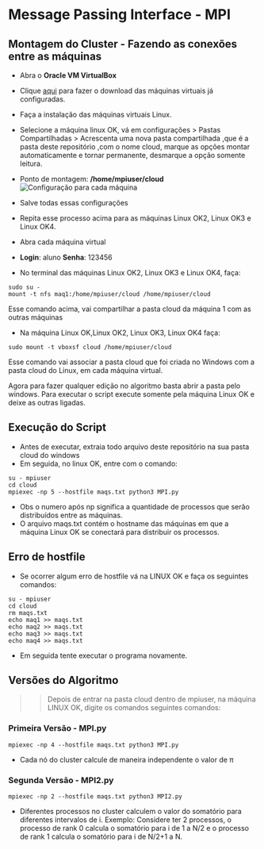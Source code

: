 # Message Passing Interface - MPI

## Montagem do Cluster - Fazendo as conexões entre as máquinas

* Abra o **Oracle VM VirtualBox**
* Clique [aqui](https://drive.google.com/file/d/1Ls0aK9VIoZbdWka1UbynlR1Z9GjzfwRQ/view?usp=sharing) para fazer o download das máquinas virtuais já configuradas.
* Faça a instalação das máquinas virtuais Linux.
* Selecione a máquina linux OK, vá em configurações > Pastas Compartilhadas > Acrescenta uma nova pasta compartilhada ,que é a pasta deste repositório ,com o nome cloud, marque as opções montar automaticamente e tornar permanente, desmarque a opção somente leitura.
* Ponto de montagem: **/home/mpiuser/cloud**
![Configuração para cada máquina](https://imgur.com/LsxTEsO.png)
* Salve todas essas configurações
* Repita esse processo acima para as máquinas Linux OK2, Linux OK3 e Linux OK4.
* Abra cada máquina virtual
* **Login**: aluno **Senha**: 123456 


* No terminal das máquinas Linux OK2, Linux OK3 e Linux OK4, faça:
```shell
sudo su - 
mount -t nfs maq1:/home/mpiuser/cloud /home/mpiuser/cloud
```
Esse comando acima, vai compartilhar a pasta cloud da máquina 1 com as outras máquinas 

* Na máquina Linux OK,Linux OK2, Linux OK3, Linux OK4 faça:
```shell
sudo mount -t vboxsf cloud /home/mpiuser/cloud 
```
Esse comando vai associar a pasta cloud que foi criada no Windows com a pasta cloud do Linux, em cada máquina virtual.

Agora para fazer qualquer edição no algoritmo basta abrir a pasta pelo windows.
Para executar o script execute somente pela máquina Linux OK e deixe as outras ligadas.


## Execução do Script
* Antes de executar, extraia todo arquivo deste repositório na sua pasta cloud do windows
* Em seguida, no linux OK, entre com o comando:

```shell
su - mpiuser
cd cloud
mpiexec -np 5 --hostfile maqs.txt python3 MPI.py
```
* Obs o numero após np significa a quantidade de processos que serão distribuídos entre as máquinas.
* O arquivo maqs.txt contém o hostname das máquinas em que a máquina Linux OK se conectará para distribuir os processos.

## Erro de hostfile
* Se ocorrer algum erro de hostfile vá na LINUX OK e faça os seguintes comandos:
```shell
su - mpiuser
cd cloud
rm maqs.txt
echo maq1 >> maqs.txt
echo maq2 >> maqs.txt
echo maq3 >> maqs.txt
echo maq4 >> maqs.txt
```
* Em seguida tente executar o programa novamente.

## Versões do Algoritmo
>> Depois de entrar na pasta cloud dentro de mpiuser, na máquina LINUX OK, digite os comandos seguintes comandos:
### Primeira Versão - MPI.py
```shell
mpiexec -np 4 --hostfile maqs.txt python3 MPI.py
```
* Cada nó do cluster calcule de maneira independente o valor de π
### Segunda Versão - MPI2.py
```shell
mpiexec -np 2 --hostfile maqs.txt python3 MPI2.py
```
* Diferentes processos no cluster calculem o valor do somatório para diferentes intervalos de i. Exemplo: Considere ter 2 processos, o processo de rank 0 calcula o somatório para i de 1 a N/2 e o processo de rank 1 calcula o somatório para i de N/2+1 a N.
